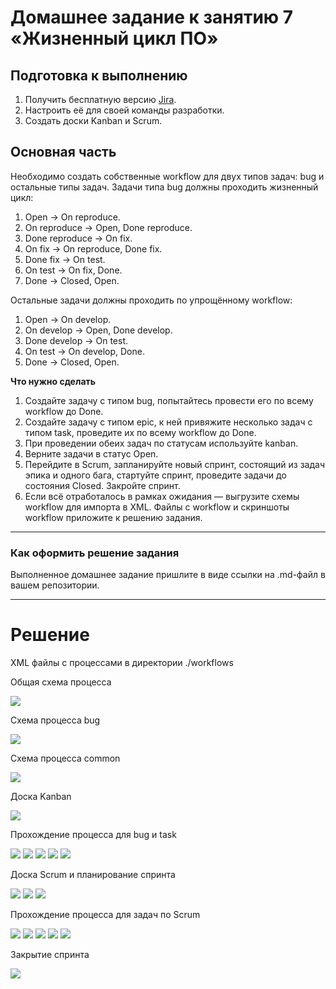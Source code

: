 # Домашнее задание к занятию 7 «Жизненный цикл ПО»

## Подготовка к выполнению

1. Получить бесплатную версию [Jira](https://www.atlassian.com/ru/software/jira/free).
2. Настроить её для своей команды разработки.
3. Создать доски Kanban и Scrum.

## Основная часть

Необходимо создать собственные workflow для двух типов задач: bug и остальные типы задач. Задачи типа bug должны проходить жизненный цикл:

1. Open -> On reproduce.
2. On reproduce -> Open, Done reproduce.
3. Done reproduce -> On fix.
4. On fix -> On reproduce, Done fix.
5. Done fix -> On test.
6. On test -> On fix, Done.
7. Done -> Closed, Open.

Остальные задачи должны проходить по упрощённому workflow:

1. Open -> On develop.
2. On develop -> Open, Done develop.
3. Done develop -> On test.
4. On test -> On develop, Done.
5. Done -> Closed, Open.

**Что нужно сделать**

1. Создайте задачу с типом bug, попытайтесь провести его по всему workflow до Done. 
1. Создайте задачу с типом epic, к ней привяжите несколько задач с типом task, проведите их по всему workflow до Done. 
1. При проведении обеих задач по статусам используйте kanban. 
1. Верните задачи в статус Open.
1. Перейдите в Scrum, запланируйте новый спринт, состоящий из задач эпика и одного бага, стартуйте спринт, проведите задачи до состояния Closed. Закройте спринт.
2. Если всё отработалось в рамках ожидания — выгрузите схемы workflow для импорта в XML. Файлы с workflow и скриншоты workflow приложите к решению задания.

---

### Как оформить решение задания

Выполненное домашнее задание пришлите в виде ссылки на .md-файл в вашем репозитории.

---

# Решение

XML файлы с процессами в директории ./workflows

Общая схема процесса

<img src="./img/3.png">

Схема процесса bug

<img src="./img/1.png">

Схема процесса common

<img src="./img/2.png">

Доска Kanban

<img src="./img/4.png">

Прохождение процесса для bug и task

<img src="./img/5.png">
<img src="./img/6.png">
<img src="./img/7.png">
<img src="./img/8.png">
<img src="./img/9.png">

Доска Scrum и планирование спринта

<img src="./img/12.png">
<img src="./img/10.png">
<img src="./img/11.png">

Прохождение процесса для задач по Scrum

<img src="./img/12.png">
<img src="./img/13.png">
<img src="./img/14.png">
<img src="./img/15.png">
<img src="./img/16.png">

Закрытие спринта

<img src="./img/17.png">